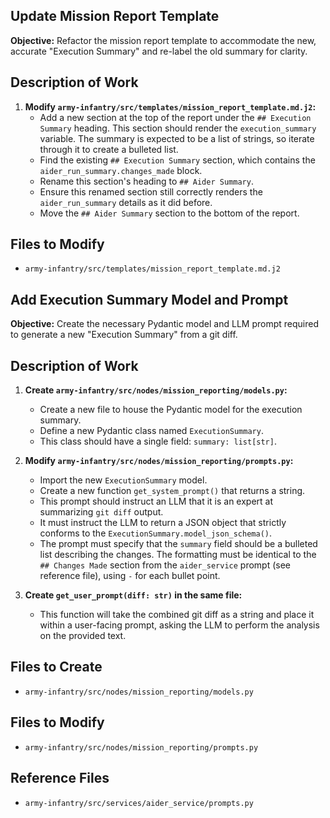 ## Update Mission Report Template

**Objective:** Refactor the mission report template to accommodate the new, accurate "Execution Summary" and re-label the old summary for clarity.

## Description of Work

1.  **Modify `army-infantry/src/templates/mission_report_template.md.j2`:**
    * Add a new section at the top of the report under the `## Execution Summary` heading. This section should render the `execution_summary` variable. The summary is expected to be a list of strings, so iterate through it to create a bulleted list.
    * Find the existing `## Execution Summary` section, which contains the `aider_run_summary.changes_made` block.
    * Rename this section's heading to `## Aider Summary`.
    * Ensure this renamed section still correctly renders the `aider_run_summary` details as it did before.
	* Move the `## Aider Summary` section to the bottom of the report.

## Files to Modify

* `army-infantry/src/templates/mission_report_template.md.j2`

## Add Execution Summary Model and Prompt

**Objective:** Create the necessary Pydantic model and LLM prompt required to generate a new "Execution Summary" from a git diff.

## Description of Work

1.  **Create `army-infantry/src/nodes/mission_reporting/models.py`:**
    * Create a new file to house the Pydantic model for the execution summary.
    * Define a new Pydantic class named `ExecutionSummary`.
    * This class should have a single field: `summary: list[str]`.

2.  **Modify `army-infantry/src/nodes/mission_reporting/prompts.py`:**
    * Import the new `ExecutionSummary` model.
    * Create a new function `get_system_prompt()` that returns a string.
    * This prompt should instruct an LLM that it is an expert at summarizing `git diff` output.
    * It must instruct the LLM to return a JSON object that strictly conforms to the `ExecutionSummary.model_json_schema()`.
    * The prompt must specify that the `summary` field should be a bulleted list describing the changes. The formatting must be identical to the `## Changes Made` section from the `aider_service` prompt (see reference file), using ` - ` for each bullet point.

3.  **Create `get_user_prompt(diff: str)` in the same file:**
    * This function will take the combined git diff as a string and place it within a user-facing prompt, asking the LLM to perform the analysis on the provided text.

## Files to Create

* `army-infantry/src/nodes/mission_reporting/models.py`

## Files to Modify

* `army-infantry/src/nodes/mission_reporting/prompts.py`

## Reference Files

* `army-infantry/src/services/aider_service/prompts.py`
